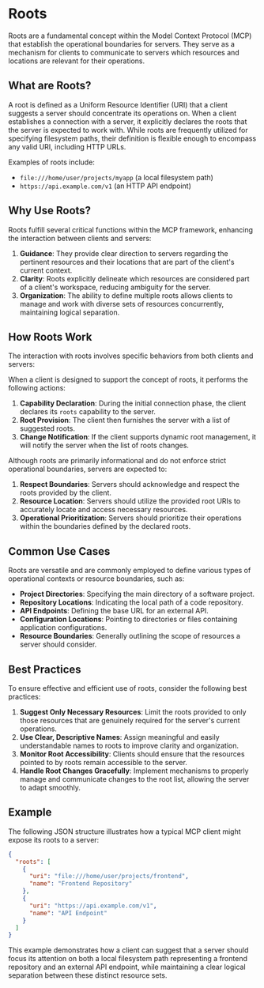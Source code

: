 # Roots

Roots are a fundamental concept within the Model Context Protocol (MCP) that establish the operational boundaries for servers. They serve as a mechanism for clients to communicate to servers which resources and locations are relevant for their operations.

## What are Roots?

A root is defined as a Uniform Resource Identifier (URI) that a client suggests a server should concentrate its operations on. When a client establishes a connection with a server, it explicitly declares the roots that the server is expected to work with. While roots are frequently utilized for specifying filesystem paths, their definition is flexible enough to encompass any valid URI, including HTTP URLs.

Examples of roots include:

*   `file:///home/user/projects/myapp` (a local filesystem path)
*   `https://api.example.com/v1` (an HTTP API endpoint)

## Why Use Roots?

Roots fulfill several critical functions within the MCP framework, enhancing the interaction between clients and servers:

1.  **Guidance**: They provide clear direction to servers regarding the pertinent resources and their locations that are part of the client's current context.
2.  **Clarity**: Roots explicitly delineate which resources are considered part of a client's workspace, reducing ambiguity for the server.
3.  **Organization**: The ability to define multiple roots allows clients to manage and work with diverse sets of resources concurrently, maintaining logical separation.

## How Roots Work

The interaction with roots involves specific behaviors from both clients and servers:

When a client is designed to support the concept of roots, it performs the following actions:

1.  **Capability Declaration**: During the initial connection phase, the client declares its `roots` capability to the server.
2.  **Root Provision**: The client then furnishes the server with a list of suggested roots.
3.  **Change Notification**: If the client supports dynamic root management, it will notify the server when the list of roots changes.

Although roots are primarily informational and do not enforce strict operational boundaries, servers are expected to:

1.  **Respect Boundaries**: Servers should acknowledge and respect the roots provided by the client.
2.  **Resource Location**: Servers should utilize the provided root URIs to accurately locate and access necessary resources.
3.  **Operational Prioritization**: Servers should prioritize their operations within the boundaries defined by the declared roots.

## Common Use Cases

Roots are versatile and are commonly employed to define various types of operational contexts or resource boundaries, such as:

*   **Project Directories**: Specifying the main directory of a software project.
*   **Repository Locations**: Indicating the local path of a code repository.
*   **API Endpoints**: Defining the base URL for an external API.
*   **Configuration Locations**: Pointing to directories or files containing application configurations.
*   **Resource Boundaries**: Generally outlining the scope of resources a server should consider.

## Best Practices

To ensure effective and efficient use of roots, consider the following best practices:

1.  **Suggest Only Necessary Resources**: Limit the roots provided to only those resources that are genuinely required for the server's current operations.
2.  **Use Clear, Descriptive Names**: Assign meaningful and easily understandable names to roots to improve clarity and organization.
3.  **Monitor Root Accessibility**: Clients should ensure that the resources pointed to by roots remain accessible to the server.
4.  **Handle Root Changes Gracefully**: Implement mechanisms to properly manage and communicate changes to the root list, allowing the server to adapt smoothly.

## Example

The following JSON structure illustrates how a typical MCP client might expose its roots to a server:

```json
{
  "roots": [
    {
      "uri": "file:///home/user/projects/frontend",
      "name": "Frontend Repository"
    },
    {
      "uri": "https://api.example.com/v1",
      "name": "API Endpoint"
    }
  ]
}
```

This example demonstrates how a client can suggest that a server should focus its attention on both a local filesystem path representing a frontend repository and an external API endpoint, while maintaining a clear logical separation between these distinct resource sets.